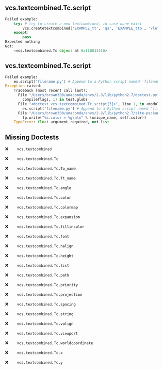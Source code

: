 vcs.textcombined.Tc.script
--------------------------
```python
Failed example:
    try: # try to create a new textcombined, in case none exist
        vcs.createtextcombined('EXAMPLE_tt', 'qa', 'EXAMPLE_tto', '7left')
    except:
        pass
Expected nothing
Got:
    <vcs.textcombined.Tc object at 0x118013410>
```

vcs.textcombined.Tc.script
--------------------------
```python
Failed example:
    ex.script('filename.py') # Append to a Python script named 'filename.py'
Exception raised:
    Traceback (most recent call last):
      File "/Users/brown308/anaconda/envs/2.8/lib/python2.7/doctest.py", line 1315, in __run
        compileflags, 1) in test.globs
      File "<doctest vcs.textcombined.Tc.script[3]>", line 1, in <module>
        ex.script('filename.py') # Append to a Python script named 'filename.py'
      File "/Users/brown308/anaconda/envs/2.8/lib/python2.7/site-packages/vcs/textcombined.py", line 503, in script
        fp.write("%s.color = %g\n\n" % (unique_name, self.color))
    TypeError: float argument required, not list
```

Missing Doctests
----------------
:x:```    vcs.textcombined```

:x:```    vcs.textcombined.Tc```

:x:```    vcs.textcombined.Tc.To_name```

:x:```    vcs.textcombined.Tc.Tt_name```

:x:```    vcs.textcombined.Tc.angle```

:x:```    vcs.textcombined.Tc.color```

:x:```    vcs.textcombined.Tc.colormap```

:x:```    vcs.textcombined.Tc.expansion```

:x:```    vcs.textcombined.Tc.fillincolor```

:x:```    vcs.textcombined.Tc.font```

:x:```    vcs.textcombined.Tc.halign```

:x:```    vcs.textcombined.Tc.height```

:x:```    vcs.textcombined.Tc.list```

:x:```    vcs.textcombined.Tc.path```

:x:```    vcs.textcombined.Tc.priority```

:x:```    vcs.textcombined.Tc.projection```

:x:```    vcs.textcombined.Tc.spacing```

:x:```    vcs.textcombined.Tc.string```

:x:```    vcs.textcombined.Tc.valign```

:x:```    vcs.textcombined.Tc.viewport```

:x:```    vcs.textcombined.Tc.worldcoordinate```

:x:```    vcs.textcombined.Tc.x```

:x:```    vcs.textcombined.Tc.y```

